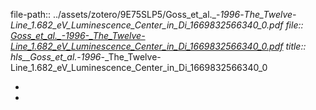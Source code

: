 file-path:: ../assets/zotero/9E75SLP5/Goss_et_al._-_1996_-_The_Twelve-Line_1.682_eV_Luminescence_Center_in_Di_1669832566340_0.pdf
file:: [Goss_et_al._-_1996_-_The_Twelve-Line_1.682_eV_Luminescence_Center_in_Di_1669832566340_0.pdf](../assets/zotero/9E75SLP5/Goss_et_al._-_1996_-_The_Twelve-Line_1.682_eV_Luminescence_Center_in_Di_1669832566340_0.pdf)
title:: hls__Goss_et_al._-_1996_-_The_Twelve-Line_1.682_eV_Luminescence_Center_in_Di_1669832566340_0

-
-